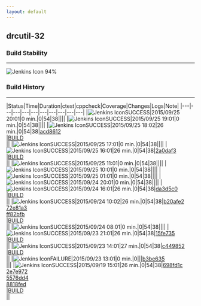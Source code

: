 ```yaml
---
layout: default
---
```

## drcutil-32
### Build Stability
___
![Jenkins Icon](http://jenkinshrg.github.io/images/48x48/health-80plus.png)
94%
  
### Build History
___
|Status|Time|Duration|<span class='badge'>ctest</span>|<span class='badge'>cppcheck</span>|Coverage|Changes|Logs|Note|
|---|---|---|---|---|---|---|---|---|---|
|![Jenkins Icon](http://jenkinshrg.github.io/images/24x24/blue.png)SUCCESS|2015/09/25 20:01|0 min.|0|54|38||||
|![Jenkins Icon](http://jenkinshrg.github.io/images/24x24/blue.png)SUCCESS|2015/09/25 19:01|0 min.|0|54|38||||
|![Jenkins Icon](http://jenkinshrg.github.io/images/24x24/blue.png)SUCCESS|2015/09/25 18:02|26 min.|0|54|38|[acd8612](https://github.com/jrl-umi3218/hrpsys-humanoid/commit/acd8612c600ed3930e2bd6fa814a066946677e16)<br>|[BUILD](https://drive.google.com/file/d/0B54sHwaxmuM4VDhPRmZ6UkR4M2s/view?usp=drivesdk)<br>||
|![Jenkins Icon](http://jenkinshrg.github.io/images/24x24/blue.png)SUCCESS|2015/09/25 17:01|0 min.|0|54|38||||
|![Jenkins Icon](http://jenkinshrg.github.io/images/24x24/blue.png)SUCCESS|2015/09/25 16:01|26 min.|0|54|38|[2a0daf3](https://github.com/fkanehiro/hrpsys-base/commit/2a0daf33e3bb3b0415ddf0e58846091ef186c916)<br>|[BUILD](https://drive.google.com/file/d/0B54sHwaxmuM4VWc1cmIzSmRZQW8/view?usp=drivesdk)<br>||
|![Jenkins Icon](http://jenkinshrg.github.io/images/24x24/blue.png)SUCCESS|2015/09/25 11:01|0 min.|0|54|38||||
|![Jenkins Icon](http://jenkinshrg.github.io/images/24x24/blue.png)SUCCESS|2015/09/25 10:01|0 min.|0|54|38||||
|![Jenkins Icon](http://jenkinshrg.github.io/images/24x24/blue.png)SUCCESS|2015/09/25 01:01|0 min.|0|54|38||||
|![Jenkins Icon](http://jenkinshrg.github.io/images/24x24/blue.png)SUCCESS|2015/09/24 20:01|0 min.|0|54|38||||
|![Jenkins Icon](http://jenkinshrg.github.io/images/24x24/blue.png)SUCCESS|2015/09/24 16:01|26 min.|0|54|38|[da3d5c0](https://github.com/fkanehiro/hrpsys-base/commit/da3d5c03278fa29e6f90aa7f1c8db77d18071fbe)<br>|[BUILD](https://drive.google.com/file/d/0B54sHwaxmuM4bklPTExRQm85Um8/view?usp=drivesdk)<br>||
|![Jenkins Icon](http://jenkinshrg.github.io/images/24x24/blue.png)SUCCESS|2015/09/24 10:02|26 min.|0|54|38|[b20afe2](https://github.com/fkanehiro/hrpsys-base/commit/b20afe2242b6243af881dc100e3259bc193e28e0)<br>[72e81a3](https://github.com/fkanehiro/hrpsys-base/commit/72e81a398a610b2da6f34eac63e86937ce231b41)<br>[ff82bfb](https://github.com/jrl-umi3218/hrpsys-humanoid/commit/ff82bfb5e04451e5c11c3f929c01370f6065b9bc)<br>|[BUILD](https://drive.google.com/file/d/0B54sHwaxmuM4aEZSSTFRNVJrR0E/view?usp=drivesdk)<br>||
|![Jenkins Icon](http://jenkinshrg.github.io/images/24x24/blue.png)SUCCESS|2015/09/24 08:01|0 min.|0|54|38||||
|![Jenkins Icon](http://jenkinshrg.github.io/images/24x24/blue.png)SUCCESS|2015/09/23 21:01|26 min.|0|54|38|[15fe735](https://github.com/jrl-umi3218/hrpsys-humanoid/commit/15fe735e3fc5dca80c655e6e332c0d886d2a9419)<br>|[BUILD](https://drive.google.com/file/d/0B54sHwaxmuM4T3pBRWZWeEhPbEU/view?usp=drivesdk)<br>||
|![Jenkins Icon](http://jenkinshrg.github.io/images/24x24/blue.png)SUCCESS|2015/09/23 14:01|27 min.|0|54|38|[c449852](https://github.com/jrl-umi3218/hmc2/commit/c449852bf95c1db2ad8873c439a774b13c63e04f)<br>|[BUILD](https://drive.google.com/file/d/0B54sHwaxmuM4WkZ0N09sRDFmZDA/view?usp=drivesdk)<br>||
|![Jenkins Icon](http://jenkinshrg.github.io/images/24x24/red.png)FAILURE|2015/09/23 13:01|0 min.|0|||[b3be635](https://github.com/jrl-umi3218/hrpsys-humanoid/commit/b3be6351b9afbad56a747a6028ceaf9692489690)<br>|||
|![Jenkins Icon](http://jenkinshrg.github.io/images/24x24/blue.png)SUCCESS|2015/09/19 15:01|26 min.|0|54|38|[698fd1c](https://github.com/fkanehiro/hrpsys-base/commit/698fd1c648713bb065c550e8f561414b245798fc)<br>[2e7e972](https://github.com/fkanehiro/hrpsys-base/commit/2e7e972dd2bd3848fc367df84d0de27f511150c7)<br>[5576dd4](https://github.com/fkanehiro/hrpsys-base/commit/5576dd42d428496b03e457ce42d2d8653fcdd466)<br>[8818fed](https://github.com/fkanehiro/hrpsys-base/commit/8818fedcfd68ccba2e7604cfc447c0801c58f6f6)<br>|[BUILD](https://drive.google.com/file/d/0B54sHwaxmuM4VkwzQVVjMlg4Tlk/view?usp=drivesdk)<br>||

